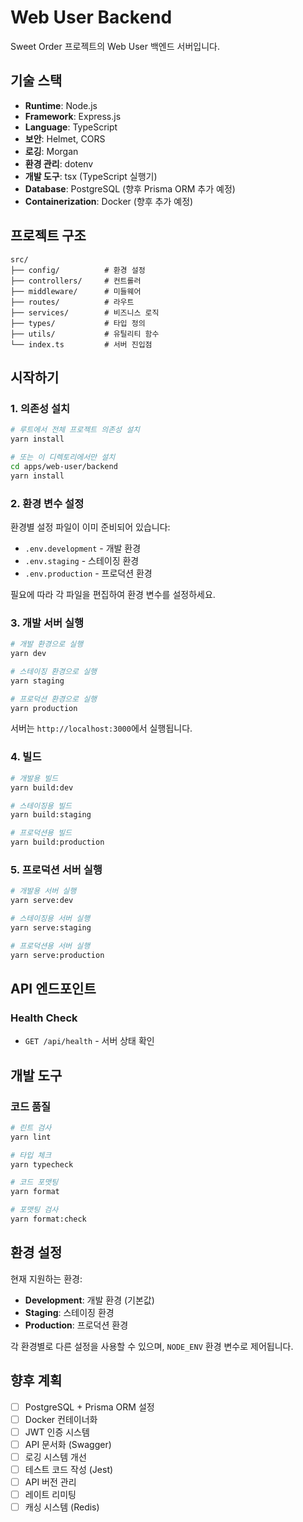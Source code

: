 # Web User Backend

Sweet Order 프로젝트의 Web User 백엔드 서버입니다.

## 기술 스택

- **Runtime**: Node.js
- **Framework**: Express.js
- **Language**: TypeScript
- **보안**: Helmet, CORS
- **로깅**: Morgan
- **환경 관리**: dotenv
- **개발 도구**: tsx (TypeScript 실행기)
- **Database**: PostgreSQL (향후 Prisma ORM 추가 예정)
- **Containerization**: Docker (향후 추가 예정)

## 프로젝트 구조

```
src/
├── config/          # 환경 설정
├── controllers/     # 컨트롤러
├── middleware/      # 미들웨어
├── routes/          # 라우트
├── services/        # 비즈니스 로직
├── types/           # 타입 정의
├── utils/           # 유틸리티 함수
└── index.ts         # 서버 진입점
```

## 시작하기

### 1. 의존성 설치

```bash
# 루트에서 전체 프로젝트 의존성 설치
yarn install

# 또는 이 디렉토리에서만 설치
cd apps/web-user/backend
yarn install
```

### 2. 환경 변수 설정

환경별 설정 파일이 이미 준비되어 있습니다:

- `.env.development` - 개발 환경
- `.env.staging` - 스테이징 환경
- `.env.production` - 프로덕션 환경

필요에 따라 각 파일을 편집하여 환경 변수를 설정하세요.

### 3. 개발 서버 실행

```bash
# 개발 환경으로 실행
yarn dev

# 스테이징 환경으로 실행
yarn staging

# 프로덕션 환경으로 실행
yarn production
```

서버는 `http://localhost:3000`에서 실행됩니다.

### 4. 빌드

```bash
# 개발용 빌드
yarn build:dev

# 스테이징용 빌드
yarn build:staging

# 프로덕션용 빌드
yarn build:production
```

### 5. 프로덕션 서버 실행

```bash
# 개발용 서버 실행
yarn serve:dev

# 스테이징용 서버 실행
yarn serve:staging

# 프로덕션용 서버 실행
yarn serve:production
```

## API 엔드포인트

### Health Check

- `GET /api/health` - 서버 상태 확인

## 개발 도구

### 코드 품질

```bash
# 린트 검사
yarn lint

# 타입 체크
yarn typecheck

# 코드 포맷팅
yarn format

# 포맷팅 검사
yarn format:check
```

## 환경 설정

현재 지원하는 환경:

- **Development**: 개발 환경 (기본값)
- **Staging**: 스테이징 환경
- **Production**: 프로덕션 환경

각 환경별로 다른 설정을 사용할 수 있으며, `NODE_ENV` 환경 변수로 제어됩니다.

## 향후 계획

- [ ] PostgreSQL + Prisma ORM 설정
- [ ] Docker 컨테이너화
- [ ] JWT 인증 시스템
- [ ] API 문서화 (Swagger)
- [ ] 로깅 시스템 개선
- [ ] 테스트 코드 작성 (Jest)
- [ ] API 버전 관리
- [ ] 레이트 리미팅
- [ ] 캐싱 시스템 (Redis)
